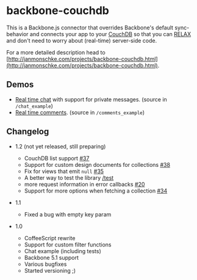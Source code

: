 backbone-couchdb
================

This is a Backbone.js connector that overrides Backbone's default
sync-behavior and connects your app to your
[CouchDB](https://github.com/apache/couchdb) so that you can
[RELAX](http://vimeo.com/11852209) and don't need to worry about
(real-time) server-side code.

For a more detailed description head to [http://janmonschke.com/projects/backbone-couchdb.html](http://janmonschke.com/projects/backbone-couchdb.html).

Demos
-----
* [Real time chat](http://backbone.iriscouch.com/backbone-couchapp/_design/backbone_example/index.html) with support for private messages. (source in `/chat_example`)
* [Real time comments](http://backbone.iriscouch.com/backbone-couchapp/_design/backbone_couchapp_comments/index.html). (source in `/comments_example`)

Changelog
---------
* 1.2 (not yet released, still preparing)
  * CouchDB list support [#37](https://github.com/janmonschke/backbone-couchdb/pull/37)
  * Support for custom design documents for collections [#38](https://github.com/janmonschke/backbone-couchdb/pull/38)
  * Fix for views that emit `null` [#35](https://github.com/janmonschke/backbone-couchdb/pull/35)
  * A better way to test the library [/test](https://github.com/janmonschke/backbone-couchdb/tree/master/test)
  * more request information in error callbacks [#20](https://github.com/janmonschke/backbone-couchdb/issues/20#issuecomment-5461404)
  * Support for more options when fetching a collection [#34](https://github.com/janmonschke/backbone-couchdb/pull/34)

* 1.1
  * Fixed a bug with empty key param

* 1.0
  * CoffeeScript rewrite
  * Support for custom filter functions
  * Chat example (including tests)
  * Backbone 5.1 support
  * Various bugfixes
  * Started versioning ;)